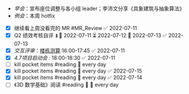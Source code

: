 - _早会_：宣布座位调整与各小组 leader；李沛文分享《具象建筑与抽象算法》 
- _例会_：本周 hotfix
- [x] 继续看上周没看完的 MR #MR_Review ✅ 2022-07-11
- [x] Q2 绩效考核自评 ⏫ 🛫 2022-07-11 ⏳ 2022-07-12 📅 2022-07-13 ✅ 2022-07-13
- [x] _交互评审_：[楼栋测算](https://www.figma.com/file/K4d3YwVxnU5830O75IJN93/%E6%A5%BC%E6%A0%8B%E6%B5%8B%E7%AE%97-0628?node-id=425%3A3790):16:00-17:45 ✅ 2022-07-11
- [x] _4.7项目启动会_ : 18:00-18:30 ✅ 2022-07-11
- [ ] kill pocket items #reading 🔁 every day
- [x] kill pocket items #reading 🔁 every day ✅ 2022-07-15
- [x] kill pocket items #reading 🔁 every day ✅ 2022-07-14
- [ ] 《3D 数学基础》阅读 #reading 🔽 🔁 every day
